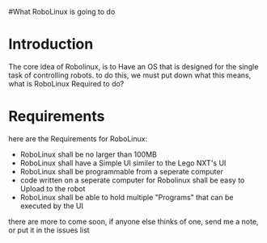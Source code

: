 #What RoboLinux is going to do

# Introduction #

The core idea of Robolinux, is to Have an OS that is designed for the single task of controlling robots. to do this, we must put down what this means, what is RoboLinux Required to do?


# Requirements #
here are the Requirements for RoboLinux:

  * RoboLinux shall be no larger than 100MB
  * RoboLinux shall have a Simple UI similer to the Lego NXT's UI
  * RoboLinux shall be programmable from a seperate computer
  * code written on a seperate computer for Robolinux shall be easy to Upload to the robot
  * RoboLinux shall be able to hold multiple "Programs" that can be executed by the UI

there are more to come soon, if anyone else thinks of one, send me a note, or put it in the issues list